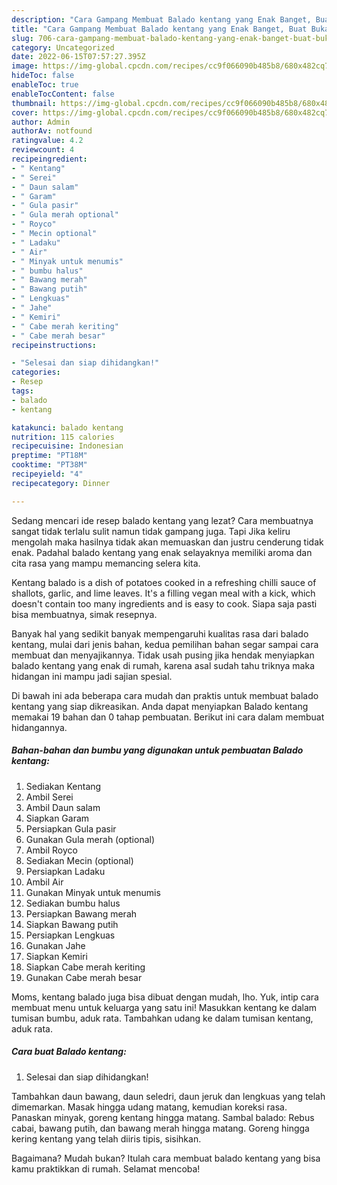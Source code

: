 ```yaml
---
description: "Cara Gampang Membuat Balado kentang yang Enak Banget, Buat Buka Puasa}"
title: "Cara Gampang Membuat Balado kentang yang Enak Banget, Buat Buka Puasa}"
slug: 706-cara-gampang-membuat-balado-kentang-yang-enak-banget-buat-buka-puasa
category: Uncategorized
date: 2022-06-15T07:57:27.395Z
image: https://img-global.cpcdn.com/recipes/cc9f066090b485b8/680x482cq70/balado-kentang-foto-resep-utama.jpg
hideToc: false
enableToc: true
enableTocContent: false
thumbnail: https://img-global.cpcdn.com/recipes/cc9f066090b485b8/680x482cq70/balado-kentang-foto-resep-utama.jpg
cover: https://img-global.cpcdn.com/recipes/cc9f066090b485b8/680x482cq70/balado-kentang-foto-resep-utama.jpg
author: Admin
authorAv: notfound
ratingvalue: 4.2
reviewcount: 4
recipeingredient:
- " Kentang"
- " Serei"
- " Daun salam"
- " Garam"
- " Gula pasir"
- " Gula merah optional"
- " Royco"
- " Mecin optional"
- " Ladaku"
- " Air"
- " Minyak untuk menumis"
- " bumbu halus"
- " Bawang merah"
- " Bawang putih"
- " Lengkuas"
- " Jahe"
- " Kemiri"
- " Cabe merah keriting"
- " Cabe merah besar"
recipeinstructions:

- "Selesai dan siap dihidangkan!"
categories:
- Resep
tags:
- balado
- kentang

katakunci: balado kentang 
nutrition: 115 calories
recipecuisine: Indonesian
preptime: "PT18M"
cooktime: "PT38M"
recipeyield: "4"
recipecategory: Dinner

---
```



Sedang mencari ide resep balado kentang yang lezat? Cara membuatnya sangat tidak terlalu sulit namun tidak gampang juga. Tapi Jika keliru mengolah maka hasilnya tidak akan memuaskan dan justru cenderung tidak enak. Padahal balado kentang yang enak selayaknya memiliki aroma dan cita rasa yang mampu memancing selera kita.


Kentang balado is a dish of potatoes cooked in a refreshing chilli sauce of shallots, garlic, and lime leaves. It&#39;s a filling vegan meal with a kick, which doesn&#39;t contain too many ingredients and is easy to cook. Siapa saja pasti bisa membuatnya, simak resepnya.

Banyak hal yang sedikit banyak mempengaruhi kualitas rasa dari balado kentang, mulai dari jenis bahan, kedua pemilihan bahan segar sampai cara membuat dan menyajikannya. Tidak usah pusing jika hendak menyiapkan balado kentang yang enak di rumah, karena asal sudah tahu triknya maka hidangan ini mampu jadi sajian spesial.


Di bawah ini ada beberapa cara mudah dan praktis untuk membuat balado kentang yang siap dikreasikan. Anda dapat menyiapkan Balado kentang memakai 19 bahan dan 0 tahap pembuatan. Berikut ini cara dalam membuat hidangannya.

<!--inarticleads1-->

##### Bahan-bahan dan bumbu yang digunakan untuk pembuatan Balado kentang:

1. Sediakan  Kentang
1. Ambil  Serei
1. Ambil  Daun salam
1. Siapkan  Garam
1. Persiapkan  Gula pasir
1. Gunakan  Gula merah (optional)
1. Ambil  Royco
1. Sediakan  Mecin (optional)
1. Persiapkan  Ladaku
1. Ambil  Air
1. Gunakan  Minyak untuk menumis
1. Sediakan  bumbu halus
1. Persiapkan  Bawang merah
1. Siapkan  Bawang putih
1. Persiapkan  Lengkuas
1. Gunakan  Jahe
1. Siapkan  Kemiri
1. Siapkan  Cabe merah keriting
1. Gunakan  Cabe merah besar


Moms, kentang balado juga bisa dibuat dengan mudah, lho. Yuk, intip cara membuat menu untuk keluarga yang satu ini! Masukkan kentang ke dalam tumisan bumbu, aduk rata. Tambahkan udang ke dalam tumisan kentang, aduk rata. 

<!--inarticleads2-->

##### Cara buat Balado kentang:


1. Selesai dan siap dihidangkan!

Tambahkan daun bawang, daun seledri, daun jeruk dan lengkuas yang telah dimemarkan. Masak hingga udang matang, kemudian koreksi rasa. Panaskan minyak, goreng kentang hingga matang. Sambal balado: Rebus cabai, bawang putih, dan bawang merah hingga matang. Goreng hingga kering kentang yang telah diiris tipis, sisihkan. 

Bagaimana? Mudah bukan? Itulah cara membuat balado kentang yang bisa kamu praktikkan di rumah. Selamat mencoba!
